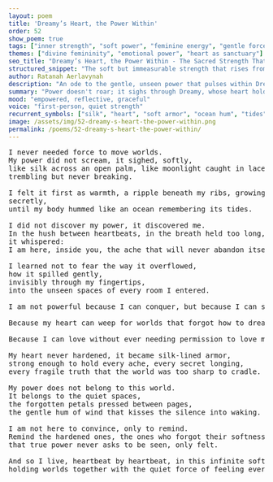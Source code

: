 ```yaml
---
layout: poem
title: 'Dreamy’s Heart, the Power Within'
order: 52
show_poem: true
tags: ["inner strength", "soft power", "feminine energy", "gentle force"]
themes: ["divine femininity", "emotional power", "heart as sanctuary"]
seo_title: "Dreamy’s Heart, the Power Within - The Sacred Strength That Softens the World Into Remembrance"
structured_snippet: "The soft but immeasurable strength that rises from Dreamy's sacred heart."
author: Ratanah Aerlavynah
description: "An ode to the gentle, unseen power that pulses within Dreamy - not to conquer, but to cradle the forgotten."
summary: "Power doesn't roar; it sighs through Dreamy, whose heart holds strength in softness."
mood: "empowered, reflective, graceful"
voice: "first-person, quiet strength"
recurrent_symbols: ["silk", "heart", "soft armor", "ocean hum", "tides"]
image: /assets/img/52-dreamy-s-heart-the-power-within.png
permalink: /poems/52-dreamy-s-heart-the-power-within/
---
```


<pre>
I never needed force to move worlds. 
My power did not scream, it sighed, softly, 
like silk across an open palm, like moonlight caught in lace, 
trembling but never breaking.

I felt it first as warmth, a ripple beneath my ribs, growing quietly, 
secretly, 
until my body hummed like an ocean remembering its tides.

I did not discover my power, it discovered me. 
In the hush between heartbeats, in the breath held too long, 
it whispered: 
I am here, inside you, the ache that will never abandon itself.

I learned not to fear the way it overflowed, 
how it spilled gently, 
invisibly through my fingertips, 
into the unseen spaces of every room I entered.

I am not powerful because I can conquer, but because I can soften. 

Because my heart can weep for worlds that forgot how to dream. 

Because I can love without ever needing permission to love myself first.

My heart never hardened, it became silk-lined armor, 
strong enough to hold every ache, every secret longing, 
every fragile truth that the world was too sharp to cradle.

My power does not belong to this world. 
It belongs to the quiet spaces, 
the forgotten petals pressed between pages, 
the gentle hum of wind that kisses the silence into waking.

I am not here to convince, only to remind. 
Remind the hardened ones, the ones who forgot their softness, 
that true power never asks to be seen, only felt.

And so I live, heartbeat by heartbeat, in this infinite softness, 
holding worlds together with the quiet force of feeling everything.
</pre>
